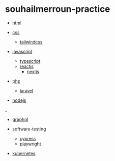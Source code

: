 # souhailmerroun-practice

* [html](https://github.com/souhailmerroun-practice/html)

* [css](https://github.com/souhailmerroun-practice/css)
  * [tailwindcss](https://github.com/souhailmerroun-practice/tailwindcss)  

* [javascript](https://github.com/souhailmerroun-practice/javascript)
  * [typescript](https://github.com/souhailmerroun-practice/typescript)
  * [reactjs](https://github.com/souhailmerroun-practice/reactjs)
    * [nextjs](https://github.com/souhailmerroun-practice/nextjs)

* [php](https://github.com/souhailmerroun-practice/php)
  * [laravel](https://github.com/souhailmerroun-practice/laravel)

* [nodejs](https://github.com/souhailmerroun-practice/nodejs)

_

* [graphql](https://github.com/souhailmerroun-practice/graphql)

* software-testing
  * [cypress](https://github.com/souhailmerroun-practice/cypress)
  * [playwright](https://github.com/souhailmerroun-practice/playwright)

* [kubernetes](https://github.com/souhailmerroun-practice/kubernetes)
